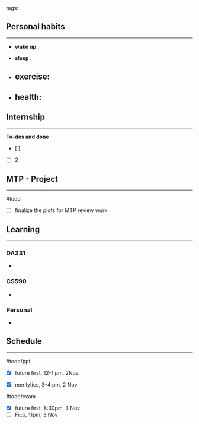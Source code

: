 tags: 
## Personal habits
--- 

- **wake up** :

- **sleep** : 

-  **exercise**:
	- 

-  **health**: 
	- 



## Internship 
---
**To-dos and done**
- [ ] 
- [ ] 2

## MTP - Project
--- 
#todo
- [ ] finalize the plots for MTP review work



## Learning
---
### DA331
- 

### CS590
- 

### Personal
- 

## Schedule
---
#todo/ppt
- [x] future first, 12-1 pm, 2Nov
- [x] merilytics, 3-4 pm, 2 Nov


#todo/exam
- [x] future first, 8:30pm, 3 Nov
- [ ] Fico, 11pm, 3 Nov